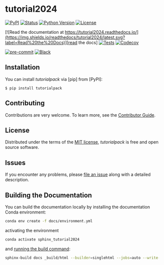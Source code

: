 # tutorial2024

[![PyPI](https://img.shields.io/pypi/v/tutorial2024.svg)][pypi status]
[![Status](https://img.shields.io/pypi/status/tutorial2024.svg)][pypi status]
[![Python Version](https://img.shields.io/pypi/pyversions/tutorial2024)][pypi status]
[![License](https://img.shields.io/pypi/l/tutorial2024)][license]

[![Read the documentation at https://tutorial2024.readthedocs.io/](https://img.shields.io/readthedocs/tutorial2024/latest.svg?label=Read%20the%20Docs)][read the docs]
[![Tests](https://github.com/eymontem/tutorial2024/actions/workflows/python-test.yml/badge.svg)][tests]
[![Codecov](https://codecov.io/gh/eymontem/tutorial2024/branch/main/graph/badge.svg)][codecov]

[![pre-commit](https://img.shields.io/badge/pre--commit-enabled-brightgreen?logo=pre-commit&logoColor=white)][pre-commit]
[![Black](https://img.shields.io/badge/code%20style-black-000000.svg)][black]

[pypi status]: https://pypi.org/project/tutorial2024/
[read the docs]: https://tutorial2024.readthedocs.io/
[tests]: https://github.com/eymontem/tutorial2024/actions?workflow=Tests
[codecov]: https://app.codecov.io/gh/eymontem/tutorial2024
[pre-commit]: https://github.com/pre-commit/pre-commit
[black]: https://github.com/psf/black

## Installation

You can install _tutorialpack_ via [pip] from [PyPI]:

```console
$ pip install tutorialpack
```

## Contributing

Contributions are very welcome.
To learn more, see the [Contributor Guide][Contributor Guide].

## License

Distributed under the terms of the [MIT license][License],
_tutorialpack_ is free and open source software.

## Issues

If you encounter any problems,
please [file an issue][Issue Tracker] along with a detailed description.


<!-- github-only -->

[command-line reference]: https://tutorial2024.readthedocs.io/en/latest/usage.html
[License]: https://github.com/eymontem/tutorial2024/blob/main/LICENSE
[Contributor Guide]: https://github.com/eymontem/tutorial2024/blob/main/CONTRIBUTING.md
[Issue Tracker]: https://github.com/eymontem/tutorial2024/issues


## Building the Documentation

You can build the documentation locally by installing the documentation Conda environment:

```bash
conda env create -f docs/environment.yml
```

activating the environment

```bash
conda activate sphinx_tutorial2024
```

and [running the build command](https://www.sphinx-doc.org/en/master/man/sphinx-build.html#sphinx-build):

```bash
sphinx-build docs _build/html --builder=singlehtml --jobs=auto --write-all; open _build/html/index.html
```